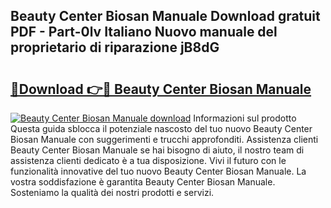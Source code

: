 ## Beauty Center Biosan Manuale Download gratuit PDF - Part-0lv Italiano Nuovo manuale del proprietario di riparazione jB8dG

# <h2><a href="http://dfee0hz.blite.top/?on=Beauty+Center+Biosan+Manuale">🔗Download 👉🔴 Beauty Center Biosan Manuale</a></h2>

[![Beauty Center Biosan Manuale download](https://i.imgur.com/lujVjoI.png)](http://dfee0hz.blite.top/?on=Beauty+Center+Biosan+Manuale)
Informazioni sul prodotto Questa guida sblocca il potenziale nascosto del tuo nuovo Beauty Center Biosan Manuale con suggerimenti e trucchi approfonditi. Assistenza clienti Beauty Center Biosan Manuale se hai bisogno di aiuto, il nostro team di assistenza clienti dedicato è a tua disposizione. Vivi il futuro con le funzionalità innovative del tuo nuovo Beauty Center Biosan Manuale. La vostra soddisfazione è garantita Beauty Center Biosan Manuale. Sosteniamo la qualità dei nostri prodotti e servizi.
